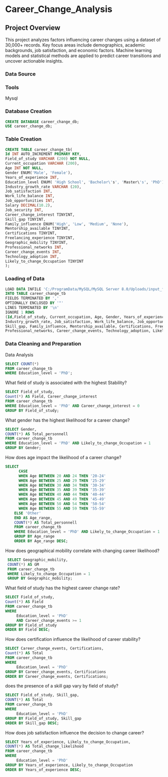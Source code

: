 # Career_Change_Analysis
## Project Overview


This project analyzes factors influencing career changes using a dataset of 30,000+ records. Key focus areas include demographics, academic backgrounds, job satisfaction, and economic factors. Machine learning models and statistical methods are applied to predict career transitions and uncover actionable insights.

### Data Source


### Tools

Mysql

### Database Creation

```sql
CREATE DATABASE career_change_db;
USE career_change_db;
```
### Table Creation

```sql
CREATE TABLE career_change_tb(
Id INT AUTO_INCREMENT PRIMARY KEY,
Field_of_study VARCHAR (200) NOT NULL,
Current_occupation VARCHAR (200),
Age INT NOT NULL,
Gender ENUM('Male', 'Female'),
Years_of_experience INT,
Education_level ENUM( 'High School', 'Bachelor\'s', 'Master\'s', 'PhD'),
Industry_growth_rate VARCHAR (20),
Job_satisfaction INT,
Work_life_balance INT,
Job_opportunities INT,
Salary DECIMAL(10.2),
Job_security INT,
Career_change_interest TINYINT,
Skill_gap TINYINT,
Family_influence ENUM('High', 'Low', 'Medium', 'None'),
Mentorship_available TINYINT,
Certifications TINYINT,
Freelancing_experience TINYINT,
Geographic_mobility TINYINT,
Professional_networks INT,
Career_change_events INT,
Technology_adoption INT,
Likely_to_change_Occupation TINYINT
);

```
### Loading of Data

```sql
LOAD DATA INFILE 'C:/ProgramData/MySQL/MySQL Server 8.0/Uploads/input_files/career_change_prediction_dataset.csv' 
INTO TABLE career_change_tb
FIELDS TERMINATED BY ','
OPTIONALLY ENCLOSED BY '"'
LINES TERMINATED BY '\n'
IGNORE 1 ROWS
(Id,Field_of_study, Current_occupation, Age, Gender, Years_of_experience, Education_level, 
Industry_growth_rate, Job_satisfaction, Work_life_balance, Job_opportunities, Salary, Job_security, Career_change_interest,
Skill_gap, Family_influence, Mentorship_available, Certifications, Freelancing_experience, Geographic_mobility,
Professional_networks, Career_change_events, Technology_adoption, Likely_to_change_Occupation);
```
### Data Cleaning and Preparation

Data Analysis

```sql
SELECT COUNT(*)
FROM career_change_tb
WHERE Education_level = 'PhD';
```

What field of study is associated with the highest Stability?
```sql
SELECT Field_of_study,
Count(*) AS Field, Career_change_interest
FROM career_change_tb
WHERE Education_level = 'PhD' AND Career_change_interest = 0
GROUP BY Field_of_study;
```

What gender has the highest likelihood for a career change?
```sql
SELECT Gender,
COUNT(*) AS Total_personnell
FROM career_change_tb
WHERE Education_level = 'PhD' AND Likely_to_change_Occupation = 1
GROUP BY Gender;
```
How does age impact the likelihood of a career change?
```sql
SELECT 
      CASE 
      WHEN Age BETWEEN 20 AND 24 THEN '20-24'
      WHEN Age BETWEEN 25 AND 29 THEN '25-29'
      WHEN Age BETWEEN 30 AND 34 THEN '30-34'
      WHEN Age BETWEEN 35 AND 39 THEN '35-39'
	  WHEN Age BETWEEN 40 AND 44 THEN '40-44'
	  WHEN Age BETWEEN 45 AND 49 THEN '45-49'
	  WHEN Age BETWEEN 50 AND 54 THEN '50-54'
	  WHEN Age BETWEEN 55 AND 59 THEN '55-59'
	ELSE 'Other'
    END AS Age_range,
    COUNT(*) AS Total_personnell
    FROM career_change_tb
    WHERE Education_level = 'PhD' AND Likely_to_change_Occupation = 1
    GROUP BY Age_range
    ORDER BY Age_range DESC;
```
How does geographical mobility correlate with changing career likelihood?
```sql
 SELECT Geographic_mobility,
 COUNT(*) AS GM
 FROM career_change_tb
 WHERE Likely_to_change_Occupation = 1
 GROUP BY Geographic_mobility;
```

What field of study has the highest career change rate?
```sql
SELECT Field_of_study,
Count(*) AS Field
FROM career_change_tb
WHERE 
     Education_level = 'PhD' 
     AND Career_change_events >= 1 
GROUP BY Field_of_study
ORDER BY Field DESC;
```
How does certification influence the likelihood of career stability?
```sql
SELECT Career_change_events, Certifications,
Count(*) AS Total
FROM career_change_tb
WHERE 
     Education_level = 'PhD' 
GROUP BY Career_change_events, Certifications
ORDER BY Career_change_events, Certifications;
```
does the presence of a skill gap vary by field of study?
```sql
SELECT Field_of_study, Skill_gap,
COUNT(*) AS Total
FROM career_change_tb
WHERE 
     Education_level = 'PhD'
GROUP BY Field_of_study, Skill_gap
ORDER BY Skill_gap DESC;
```

How does job satisfaction influence the decision to change career?
```sql
SELECT Years_of_experience, Likely_to_change_Occupation,
COUNT(*) AS Total_change_likelihood
FROM career_change_tb
WHERE 
     Education_level = 'PhD'
GROUP BY Years_of_experience, Likely_to_change_Occupation
ORDER BY Years_of_experience DESC;
```


